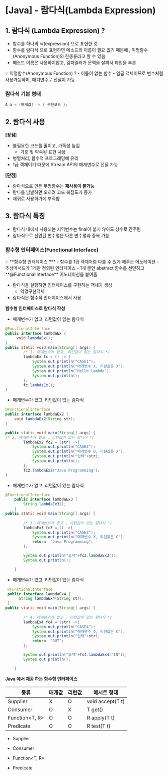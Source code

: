 # [Java] - 람다식(Lambda Expression)

## 1. 람다식 (****Lambda Expression) ?****

- 함수를 하나의 식(expression) 으로 표현한 것
- 함수를 람다식 으로 표현하면 메소드의 이름이 필요 없기 때문에 , 익명함수(Anonymous Function)의 한종류라고 할 수 있음
- 메소드 이름은 사용하지않고, 컴파일러가 문맥을 살펴서 타입을 추론

<aside>
💡 익명함수(Anonymous Function) ?
- 이름이 없는 함수
- 일급 객체이므로 변수처럼 사용가능하며, 매겨변수로 전달이 가능

</aside>

### 람다식 기본 형태

```java
A a = (매개값) -> { 구현코드 };
```

## 2. 람다식 사용

**[장점]**

- 불필요한 코드를 줄이고, 가독성 높임
    - 기호 및 약속된 표현 사용
- 병렬처리, 함수적 프로그래밍에 유리
- 1급 객체이기 때문에 Stream API의 매개변수로 전달 가능

**[단점]**

- 람다식으로 만든 무명함수는 **재사용이 불가능**
- 람다를 남발하면 오히려 코드 복잡도가 증가
- 재귀로 사용하기에 부적합

## 3. 람다식 특징

- 람다식 내에서 사용되는 지역변수는 final이 붙지 않아도 상수로 간주됨
- 람다식으로 선언된 변수명은 다른 변수명과 중복 가능

### 함수형 인터페이스(Functional Interface)

<aside>
💡 **함수형 인터페이스 ?**
- 함수를 1급 객체처럼 다룰 수 있게 해주는 어노테이션
- 추상메서드가 1개만 정의된 인터페이스 
- 1개 뿐인 abstract 함수를 선언하고  **@FunctionalInterface**  어노테이션을 붙여줌

</aside>

- 람다식을 실행하면 인터페이스를 구현하는 객체가 생성
    - 익명구현객체
- 람다식은 함수적 인터페이스에서 사용

**함수형 인터페이스로 람다식 작성**

- 매개변수가 없고, 리턴값이 없는 람다식

```java
@FunctionalInterface
public interface lambdaEx {
     void lambdaEx();
}
public static void main(String[] args) {
        /* 1. 매개변수가 없고, 리턴값이 없는 람다식 */
        lambdaEx fc = () -> {
            System.out.println("CASE1");
            System.out.println("매개변수 X, 리턴값은 X");
            System.out.println("Hello lambda");
            System.out.println();
        };
        fc.lambdaEx();
}
```

- 매개변수가 있고, 리턴값이 없는 람다식

```java
@FunctionalInterface
public interface lambdaEx2 {
    void lambdaEx2(String str);
}

public static void main(String[] args) {
/* 2. 매개변수가 있고 , 리턴값이 없는 람다식 */
        lambdaEx2 fc2 = (str) ->{
            System.out.println("CASE2");
            System.out.println("매개변수 O, 리턴값은 X");
            System.out.println("입력"+str);
            System.out.println();
        };
        fc2.lambdaEx2("Java Programming");
}
```

- 매개변수가 없고, 리턴값이 있는 람다식

```java
@FunctionalInterface
    public interface lambdaEx3 {
        String lambdaEx3();
    }
public static void main(String[] args) {
    
        /* 3. 매개변수가 없고 , 리턴값이 있는 람다식 */
        lambdaEx3 fc3 = () ->{
            System.out.println("CASE3");
            System.out.println("매개변수 X, 리턴값은 O");
            return  "Java Programming";
        };

        System.out.println("출력"+fc3.lambdaEx3());
        System.out.println();

    }
```

- 매개변수가 있고, 리턴값이 있는 람다식

```java
 @FunctionalInterface
 public interface lambdaEx4 {
	  String lambdaEx4(String str);
 }
public static void main(String[] args) {
     
        /* 4. 매개변수가 있고 , 리턴값이 있는 람다식 */
        lambdaEx4 fc4 = (str) ->{
            System.out.println("CASE4");
            System.out.println("매개변수 O, 리턴값은 O");
            System.out.println("입력"+str);
            return  "OUT";
        };

        System.out.println("출력"+fc4.lambdaEx4("IN"));
        System.out.println();

    }
```

**Java 에서 제공 하는 함수형 인터페이스** 

| 종류 | 매개값 | 리턴값 | 메서트 형태 |
| --- | --- | --- | --- |
| Supplier<T> | X | O | void accept(T t) |
| Consumer<T> | O | X | T get() |
| Function<T, R> | O | O | R apply(T t) |
| Predicate<T> | O | O | R test(T t) |

- Supplier<T>
    
    
- Consumer<T>
- Function<T, R>
- Predicate<T>
